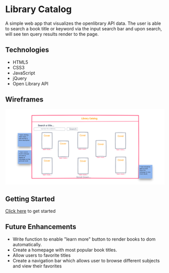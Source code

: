 # Library Catalog
A simple web app that visualizes the openlibrary API data. The user is able to search a book title or keyword via the input search bar and upon search, will see ten query results render to the page. 

## Technologies 

- HTML5
- CSS3
- JavaScript
- jQuery
- Open Library API

## Wireframes
![wireframe](./wireframe.png)

## Getting Started
[Click here]( https://vxcodes.github.io/library-catalog-project-one/) to get started
## Future Enhancements
- Write function to enable "learn more" button to render books to dom automatically. 
- Create a homepage with most popular book titles.
- Allow users to favorite titles
- Create a navigation bar which allows user to browse different subjects and view their favorites